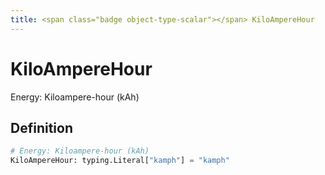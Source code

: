 ```yaml
---
title: <span class="badge object-type-scalar"></span> KiloAmpereHour
---
```

# <span class="badge object-type-scalar"></span> KiloAmpereHour

Energy: Kiloampere-hour (kAh)

## Definition

```python
# Energy: Kiloampere-hour (kAh)
KiloAmpereHour: typing.Literal["kamph"] = "kamph"
```
